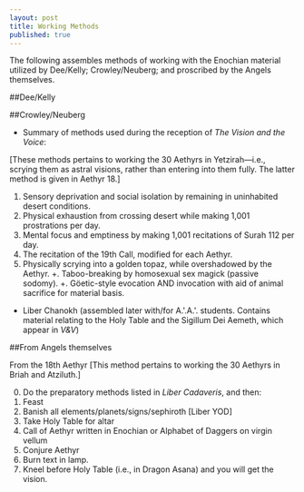 ```yaml
---
layout: post
title: Working Methods
published: true
---
```


The following assembles methods of working with the Enochian material utilized by Dee/Kelly; Crowley/Neuberg; and proscribed by the Angels themselves.

##Dee/Kelly

##Crowley/Neuberg

- Summary of methods used during the reception of *The Vision and the Voice*:

[These methods pertains to working the 30 Aethyrs in Yetzirah—i.e., scrying them as astral visions, rather than entering into them fully. The latter method is given in Aethyr 18.]

1. Sensory deprivation and social isolation by remaining in uninhabited desert conditions.
2. Physical exhaustion from crossing desert while making 1,001 prostrations per day.
3. Mental focus and emptiness by making 1,001 recitations of Surah 112 per day.
4. The recitation of the 19th Call, modified for each Aethyr.
5. Physically scrying into a golden topaz, while overshadowed by the Aethyr.
+. Taboo-breaking by homosexual sex magick (passive sodomy).
+. Göetic-style evocation AND invocation with aid of animal sacrifice for material basis.

- Liber Chanokh (assembled later with/for A.'.A.'. students. Contains material relating to the Holy Table and the Sigillum Dei Aemeth, which appear in *V&V*)

##From Angels themselves

From the 18th Aethyr [This method pertains to working the 30 Aethyrs in Briah and Atziluth.]

0. Do the preparatory methods listed in *Liber Cadaveris*, and then:
1. Feast
2. Banish all elements/planets/signs/sephiroth [Liber YOD]
3. Take Holy Table for altar
4. Call of Aethyr written in Enochian or Alphabet of Daggers on virgin vellum
5. Conjure Aethyr
6. Burn text in lamp.
7. Kneel before Holy Table (i.e., in Dragon Asana) and you will get the vision. 
